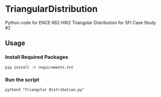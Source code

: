 # TriangularDistribution
Python code for ENCE 662 HW2 Triangular Distribution for SFI Case Study #2

## Usage

### Install Required Packages

```pip install -r requirements.txt```

### Run the script

```python3 "Triangular Distribution.py"```
